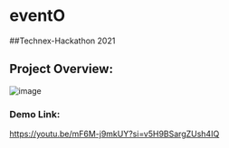 # eventO
##Technex-Hackathon 2021  

## Project Overview:
![image](https://github.com/user-attachments/assets/3ab04275-ccb6-446d-b62b-abaf3ec095ea)

### Demo Link: 
https://youtu.be/mF6M-j9mkUY?si=v5H9BSargZUsh4IQ
